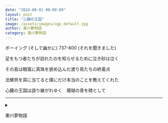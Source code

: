 ```yaml
---
date: "2024-08-01 00:00:00"
layout: post
title: "心臓の王国"
image: /assets/images/ogp_default.jpg
author: 東川夢物語
category: 東川夢物語
---
```


<div class="tanka-area"><div class="tanka">
<p>ボーイング (そして幽かに) 737-800 (それを聞きました)</p>

<p>足をもつ者たちが訪れたのを知らせるために泣き砂は泣く</p>

<p>その島は眼窩に真珠を嵌め込んだ渡り鳥たちの終着点</p>

<p>法螺貝を耳に当てると僕にだけ本当のことを教えてくれた</p>

<p>心臓の王国は語り継がれゆく　珊瑚の骨を碑として</p>

</div></div>

---

<details><summary></summary>
ボーイング (そして幽かに) 737-800 (それを聞きました)<br/>
足をもつ者たちが訪れたのを知らせるために泣き砂は泣く<br/>
その島は眼窩に真珠を嵌め込んだ渡り鳥たちの終着点<br/>
法螺貝を耳に当てると僕にだけ本当のことを教えてくれた<br/>
心臓の王国は語り継がれゆく　珊瑚の骨を碑として<br/>
<br/>

</details>

東川夢物語
